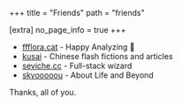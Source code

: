 +++
title = "Friends"
path = "friends"

[extra]
no_page_info = true
+++

- [ffflora.cat](https://ffflora.cat) - Happy Analyzing 💙
- [kusai](https://kusai.bearblog.dev) - Chinese flash fictions and articles
- [seviche.cc](https://seviche.cc) - Full-stack wizard
- [skyooooou](https://alignof.com) - About Life and Beyond

Thanks, all of you.
